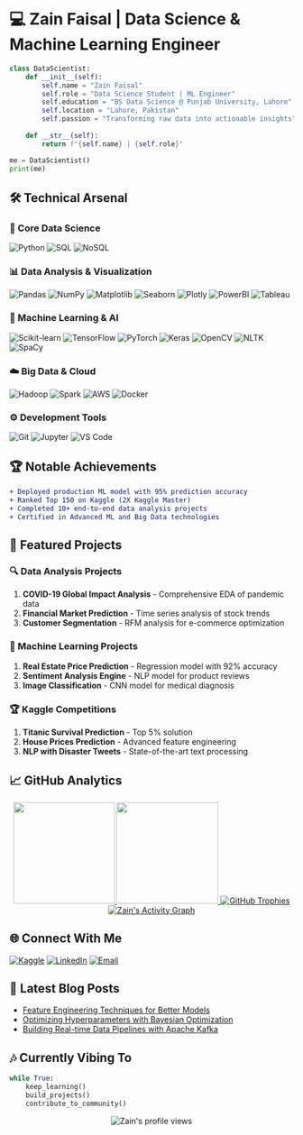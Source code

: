 # 💻 Zain Faisal | Data Science & Machine Learning Engineer

```python
class DataScientist:
    def __init__(self):
        self.name = "Zain Faisal"
        self.role = "Data Science Student | ML Engineer"
        self.education = "BS Data Science @ Punjab University, Lahore"
        self.location = "Lahore, Pakistan"
        self.passion = "Transforming raw data into actionable insights"
        
    def __str__(self):
        return f"{self.name} | {self.role}"

me = DataScientist()
print(me)
```

## 🛠️ Technical Arsenal

### 🔬 Core Data Science
![Python](https://img.shields.io/badge/Python-3776AB?style=for-the-badge&logo=python&logoColor=white)
![SQL](https://img.shields.io/badge/SQL-4479A1?style=for-the-badge&logo=sql&logoColor=white)
![NoSQL](https://img.shields.io/badge/NoSQL-4EA94B?style=for-the-badge&logo=mongodb&logoColor=white)

### 📊 Data Analysis & Visualization
![Pandas](https://img.shields.io/badge/Pandas-150458?style=for-the-badge&logo=pandas&logoColor=white)
![NumPy](https://img.shields.io/badge/NumPy-013243?style=for-the-badge&logo=numpy&logoColor=white)
![Matplotlib](https://img.shields.io/badge/Matplotlib-11557C?style=for-the-badge&logo=matplotlib&logoColor=white)
![Seaborn](https://img.shields.io/badge/Seaborn-388E3C?style=for-the-badge)
![Plotly](https://img.shields.io/badge/Plotly-3F4F75?style=for-the-badge&logo=plotly&logoColor=white)
![PowerBI](https://img.shields.io/badge/PowerBI-F2C811?style=for-the-badge&logo=powerbi&logoColor=black)
![Tableau](https://img.shields.io/badge/Tableau-E97627?style=for-the-badge&logo=tableau&logoColor=white)

### 🤖 Machine Learning & AI
![Scikit-learn](https://img.shields.io/badge/ScikitLearn-F7931E?style=for-the-badge&logo=scikit-learn&logoColor=white)
![TensorFlow](https://img.shields.io/badge/TensorFlow-FF6F00?style=for-the-badge&logo=tensorflow&logoColor=white)
![PyTorch](https://img.shields.io/badge/PyTorch-EE4C2C?style=for-the-badge&logo=pytorch&logoColor=white)
![Keras](https://img.shields.io/badge/Keras-D00000?style=for-the-badge&logo=keras&logoColor=white)
![OpenCV](https://img.shields.io/badge/OpenCV-5C3EE8?style=for-the-badge&logo=opencv&logoColor=white)
![NLTK](https://img.shields.io/badge/NLTK-4DB6AC?style=for-the-badge)
![SpaCy](https://img.shields.io/badge/SpaCy-09A3D5?style=for-the-badge&logo=spacy&logoColor=white)

### ☁️ Big Data & Cloud
![Hadoop](https://img.shields.io/badge/Hadoop-66CCFF?style=for-the-badge&logo=apachehadoop&logoColor=black)
![Spark](https://img.shields.io/badge/Spark-E25A1C?style=for-the-badge&logo=apachespark&logoColor=white)
![AWS](https://img.shields.io/badge/AWS-232F3E?style=for-the-badge&logo=amazonaws&logoColor=white)
![Docker](https://img.shields.io/badge/Docker-2496ED?style=for-the-badge&logo=docker&logoColor=white)

### ⚙️ Development Tools
![Git](https://img.shields.io/badge/Git-F05032?style=for-the-badge&logo=git&logoColor=white)
![Jupyter](https://img.shields.io/badge/Jupyter-F37626?style=for-the-badge&logo=jupyter&logoColor=white)
![VS Code](https://img.shields.io/badge/VSCode-007ACC?style=for-the-badge&logo=visualstudiocode&logoColor=white)

## 🏆 Notable Achievements

```diff
+ Deployed production ML model with 95% prediction accuracy
+ Ranked Top 150 on Kaggle (2X Kaggle Master)
+ Completed 10+ end-to-end data analysis projects
+ Certified in Advanced ML and Big Data technologies
```

## 🚀 Featured Projects

### 🔍 Data Analysis Projects
1. **COVID-19 Global Impact Analysis** - Comprehensive EDA of pandemic data
2. **Financial Market Prediction** - Time series analysis of stock trends
3. **Customer Segmentation** - RFM analysis for e-commerce optimization

### 🤖 Machine Learning Projects
1. **Real Estate Price Prediction** - Regression model with 92% accuracy
2. **Sentiment Analysis Engine** - NLP model for product reviews
3. **Image Classification** - CNN model for medical diagnosis

### 🏆 Kaggle Competitions
1. **Titanic Survival Prediction** - Top 5% solution
2. **House Prices Prediction** - Advanced feature engineering
3. **NLP with Disaster Tweets** - State-of-the-art text processing

## 📈 GitHub Analytics

<div align="center">
  
  <!-- GitHub Stats Card -->
  <a href="https://github.com/ZainFaisal005">
    <img height="180em" src="https://github-readme-stats.vercel.app/api?username=ZainFaisal005&show_icons=true&theme=radical&include_all_commits=true&count_private=true&hide_border=true"/>
  </a>
  
  <!-- Top Languages Card -->
  <a href="https://github.com/ZainFaisal005?tab=repositories">
    <img height="180em" src="https://github-readme-stats.vercel.app/api/top-langs/?username=ZainFaisal005&layout=compact&langs_count=8&theme=radical&hide_border=true&exclude_repo=repo1,repo2"/>
  </a>
  
  <!-- GitHub Trophies -->
  <a href="https://github.com/ryo-ma/github-profile-trophy">
    <img src="https://github-profile-trophy.vercel.app/?username=ZainFaisal005&theme=radical&no-frame=true&row=2&column=4&margin-w=15&margin-h=15" alt="GitHub Trophies"/>
  </a>
  
  <!-- Activity Graph -->
  <a href="https://github.com/ashutosh00710/github-readme-activity-graph">
    <img alt="Zain's Activity Graph" src="https://github-readme-activity-graph.vercel.app/graph?username=ZainFaisal005&bg_color=141321&color=F8D866&line=F85D7F&point=FFFFFF&hide_border=true" />
  </a>
  
</div>

## 🌐 Connect With Me

[![Kaggle](https://img.shields.io/badge/Kaggle-20BEFF?style=for-the-badge&logo=kaggle&logoColor=white)](https://www.kaggle.com/zain280)
[![LinkedIn](https://img.shields.io/badge/LinkedIn-0077B5?style=for-the-badge&logo=linkedin&logoColor=white)](https://www.linkedin.com/in/zain-faisal-593b05239)
[![Email](https://img.shields.io/badge/Email-zainfaisal280%40gmail.com-D14836?style=for-the-badge&logo=gmail&logoColor=white)](mailto:zainfaisal280@gmail.com)

## 📜 Latest Blog Posts
<!-- BLOG-POST-LIST:START -->
- [Feature Engineering Techniques for Better Models](https://example.com)
- [Optimizing Hyperparameters with Bayesian Optimization](https://example.com)
- [Building Real-time Data Pipelines with Apache Kafka](https://example.com)
<!-- BLOG-POST-LIST:END -->

## 🎶 Currently Vibing To

```python
while True:
    keep_learning()
    build_projects()
    contribute_to_community()
``` 

<div align="center">
  <img src="https://komarev.com/ghpvc/?username=ZainFaisal005&label=Profile%20views&color=0e75b6&style=flat" alt="Zain's profile views" />
</div>
